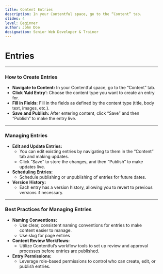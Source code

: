 ```yaml
---
title: Content Entries
description: In your Contentful space, go to the “Content” tab.
slides: 4
level: Beginner
author: John Doe
designation: Senior Web Developer & Trainer
---
```


<!-- Slide 1 -->
# Entries

---

<!-- Slide 2 -->
### How to Create Entries

- **Navigate to Content:** In your Contentful space, go to the “Content” tab.
- **Click ‘Add Entry’:** Choose the content type you want to create an entry for.
- **Fill in Fields:** Fill in the fields as defined by the content type (title, body text, images, etc.).
- **Save and Publish:** After entering content, click “Save” and then “Publish” to make the entry live.

---

<!-- Slide 3 -->
### Managing Entries

- **Edit and Update Entries:**
    - You can edit existing entries by navigating to them in the “Content” tab and making updates.
    - Click “Save” to store the changes, and then “Publish” to make updates live.
- **Scheduling Entries:**
    - Schedule publishing or unpublishing of entries for future dates.
- **Version History:**
    - Each entry has a version history, allowing you to revert to previous versions if necessary.

---

<!-- Slide 4 -->
### Best Practices for Managing Entries

- **Naming Conventions:**
    - Use clear, consistent naming conventions for entries to make content easier to manage.
    - Use slug for page entries
- **Content Review Workflows:**
    - Utilize Contentful’s workflow tools to set up review and approval processes before entries are published.
- **Entry Permissions:**
    - Leverage role-based permissions to control who can create, edit, or publish entries.